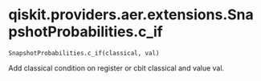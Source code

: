 # qiskit.providers.aer.extensions.SnapshotProbabilities.c\_if

`SnapshotProbabilities.c_if(classical, val)`

Add classical condition on register or cbit classical and value val.

